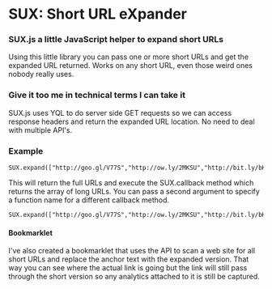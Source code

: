 SUX: Short URL eXpander
=======================

### SUX.js a little JavaScript helper to expand short URLs

Using this little library you can pass one or more short URLs and get the expanded URL returned. Works on any short URL, even those weird ones nobody really uses.

### Give it too me in technical terms I can take it

SUX.js uses YQL to do server side GET requests so we can access response headers and return the expanded URL location. No need to deal with multiple API's.

### Example

    SUX.expand(["http://goo.gl/V77S","http://ow.ly/2MKSU","http://bit.ly/bKIvIF"]);

This will return the full URLs and execute the SUX.callback method which returns the array of long URLs. You can pass a second argument to specify a function name for a different callback method.

	SUX.expand(["http://goo.gl/V77S","http://ow.ly/2MKSU","http://bit.ly/bKIvIF"],"doSomethingWithLongURLs");

#### Bookmarklet

I've also created a bookmarklet that uses the API to scan a web site for all short URLs and replace the anchor text with the expanded version. That way you can see where the actual link is going but the link will still pass through the short version so any analytics attached to it is still be captured.



	